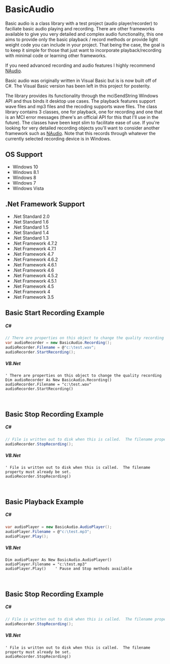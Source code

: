 # BasicAudio
Basic audio is a class library with a test project (audio player/recorder) to faciliate basic audio 
playing and recording. There are other frameworks available to give you very detailed and complex 
audio functionality, this one aims to provide only the basic playback / record methods or provide light
weight code you can include in your project.  That being the case, the goal is to keep it simple for 
those that just want to incorporate playback/recording with minimal code or learning other frameworks.

If you need advanced recording and audio features I highly recommend [NAudio](https://github.com/naudio/NAudio).

Basic audio was originally written in Visual Basic but is is now built off of C#.  The Visual Basic 
version has been left in this project for posterity.

The library provides its functionality through the mciSendString Windows API and thus binds it desktop
use cases. The playback features support wave files and mp3 files and the recoding supports wave files. 
The class library contains 3 classes, one for playback, one for recording and one that is an MCI 
error messages (there's an official API for this that I'll use in the future). The classes have 
been kept slim to facilitate ease of use. If you're looking for very detailed recording objects 
you'll want to consider another framework such as [NAudio](https://github.com/naudio/NAudio). Note 
that this records through whatever the currently selected recording device is in Windows.

## OS Support

- Windows 10
- Windows 8.1
- Windows 8
- Windows 7
- Windows Vista

## .Net Framework Support

- .Net Standard 2.0
- .Net Standard 1.6
- .Net Standard 1.5
- .Net Standard 1.4
- .Net Standard 1.3
- .Net Framework 4.7.2
- .Net Framework 4.7.1
- .Net Framework 4.7
- .Net Framework 4.6.2
- .Net Framework 4.6.1
- .Net Framework 4.6
- .Net Framework 4.5.2
- .Net Framework 4.5.1
- .Net Framework 4.5
- .Net Framework 4
- .Net Framework 3.5

## Basic Start Recording Example

##### C#

```csharp
// There are properties on this object to change the quality recording
var audioRecorder = new BasicAudio.Recording();
audioRecorder.Filename = @"c:\test.wav";
audioRecorder.StartRecording();
```

##### VB.Net

```vbnet
' There are properties on this object to change the quality recording
Dim audioRecorder As New BasicAudio.Recording()
audioRecorder.Filename = "c:\test.wav"
audioRecorder.StartRecording()   
```
<br />

## Basic Stop Recording Example

##### C#

```csharp
// File is written out to disk when this is called.  The filename property must already be set.
audioRecorder.StopRecording();
```

##### VB.Net

```vbnet
' File is written out to disk when this is called.  The filename property must already be set.
audioRecorder.StopRecording()
```

<br />

## Basic Playback Example

##### C#

```csharp
var audioPlayer = new BasicAudio.AudioPlayer();
audioPlayer.Filename = @"c:\test.mp3";
audioPlayer.Play();
```

##### VB.Net

```vbnet
Dim audioPlayer As New BasicAudio.AudioPlayer()
audioPlayer.Filename = "c:\test.mp3"
audioPlayer.Play()    ' Pause and Stop methods available
```

<br />

## Basic Stop Recording Example

##### C#

```csharp
// File is written out to disk when this is called.  The filename property must already be set.
audioRecorder.StopRecording();
```

##### VB.Net

```vbnet
' File is written out to disk when this is called.  The filename property must already be set.
audioRecorder.StopRecording()
```
